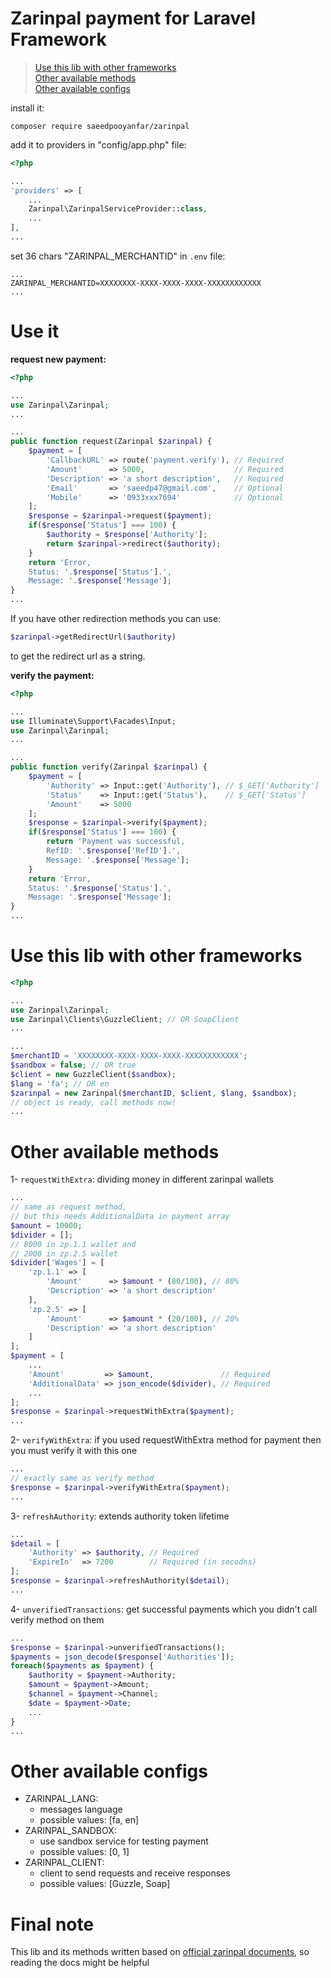 # **Zarinpal payment for Laravel Framework**

> [Use this lib with other frameworks](#use-this-lib-with-other-frameworks)<br>
> [Other available methods](#other-available-methods)<br>
> [Other available configs](#other-available-configs)<br>

install it:

```shell
composer require saeedpooyanfar/zarinpal
```

add it to providers in "config/app.php" file:

```php
<?php

...
'providers' => [
    ...
    Zarinpal\ZarinpalServiceProvider::class,
    ...
],
...
```

set 36 chars "ZARINPAL_MERCHANTID" in `.env` file:

```
...
ZARINPAL_MERCHANTID=XXXXXXXX-XXXX-XXXX-XXXX-XXXXXXXXXXXX
...
```

# **Use it**

**request new payment:**

```php
<?php

...
use Zarinpal\Zarinpal;
...

...
public function request(Zarinpal $zarinpal) {
    $payment = [
        'CallbackURL' => route('payment.verify'), // Required
        'Amount'      => 5000,                    // Required
        'Description' => 'a short description',   // Required
        'Email'       => 'saeedp47@gmail.com',    // Optional
        'Mobile'      => '0933xxx7694'            // Optional
    ];
    $response = $zarinpal->request($payment);
    if($response['Status'] === 100) {
        $authority = $response['Authority'];
        return $zarinpal->redirect($authority);
    }
    return 'Error,
    Status: '.$response['Status'].',
    Message: '.$response['Message'];
}
...
```

If you have other redirection methods you can use:
```php
$zarinpal->getRedirectUrl($authority)
```
to get the redirect url as a string.


**verify the payment:**

```php
<?php

...
use Illuminate\Support\Facades\Input;
use Zarinpal\Zarinpal;
...

...
public function verify(Zarinpal $zarinpal) {
    $payment = [
        'Authority' => Input::get('Authority'), // $_GET['Authority']
        'Status'    => Input::get('Status'),    // $_GET['Status']
        'Amount'    => 5000
    ];
    $response = $zarinpal->verify($payment);
    if($response['Status'] === 100) {
        return 'Payment was successful,
        RefID: '.$response['RefID'].',
        Message: '.$response['Message'];
    }
    return 'Error,
    Status: '.$response['Status'].',
    Message: '.$response['Message'];
}
...
```

# **Use this lib with other frameworks**

```php
<?php

...
use Zarinpal\Zarinpal;
use Zarinpal\Clients\GuzzleClient; // OR SoapClient
...

...
$merchantID = 'XXXXXXXX-XXXX-XXXX-XXXX-XXXXXXXXXXXX';
$sandbox = false; // OR true
$client = new GuzzleClient($sandbox);
$lang = 'fa'; // OR en
$zarinpal = new Zarinpal($merchantID, $client, $lang, $sandbox);
// object is ready, call methods now!
...
```

# **Other available methods**

1- `requestWithExtra`:
dividing money in different zarinpal wallets
```php
...
// same as request method,
// but this needs AdditionalData in payment array
$amount = 10000;
$divider = [];
// 8000 in zp.1.1 wallet and
// 2000 in zp.2.5 wallet
$divider['Wages'] = [
    'zp.1.1' => [
        'Amount'      => $amount * (80/100), // 80%
        'Description' => 'a short description'
    ],
    'zp.2.5' => [
        'Amount'      => $amount * (20/100), // 20%
        'Description' => 'a short description'
    ]
];
$payment = [
    ...
    'Amount'         => $amount,               // Required
    'AdditionalData' => json_encode($divider), // Required
    ...
];
$response = $zarinpal->requestWithExtra($payment);
...
```

2- `verifyWithExtra`:
if you used requestWithExtra method for payment then you must verify it with this one
```php
...
// exactly same as verify method
$response = $zarinpal->verifyWithExtra($payment);
...

```

3- `refreshAuthority`:
extends authority token lifetime
```php
...
$detail = [
    'Authority' => $authority, // Required
    'ExpireIn'  => 7200        // Required (in secodns)
];
$response = $zarinpal->refreshAuthority($detail);
...
```

4- `unverifiedTransactions`:
get successful payments which you didn't call verify method on them
```php
...
$response = $zarinpal->unverifiedTransactions();
$payments = json_decode($response['Authorities']);
foreach($payments as $payment) {
    $authority = $payment->Authority;
    $amount = $payment->Amount;
    $channel = $payment->Channel;
    $date = $payment->Date;
    ...
}
...
```

# **Other available configs**

* ZARINPAL_LANG:
    * messages language
    * possible values: [fa, en]
* ZARINPAL_SANDBOX:
    * use sandbox service for testing payment
    * possible values: [0, 1]
* ZARINPAL_CLIENT:
    * client to send requests and receive responses
    * possible values: [Guzzle, Soap]

# **Final note**

This lib and its methods written based on
[official zarinpal documents](https://github.com/ZarinPal-Lab/Documentation-PaymentGateway),
so reading the docs might be helpful

